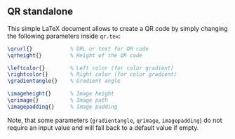 ## QR standalone

This simple LaTeX document allows to create a QR code by simply changing the following parameters inside `qr.tex`:
```tex
\qrurl{}            % URL or text for QR code
\qrheight{}         % Height of the QR code

\leftcolor{}        % Left color (for color gradient)
\rightcolor{}       % Right color (for color gradient)
\gradientangle{}    % Gradient angle

\imageheight{}      % Image height
\qrimage{}          % Image path
\imagepadding{}     % Image padding
```
Note, that some parameters (`gradientangle`, `qrimage`, `imagepadding`) do not require an input value and will fall 
back to a default value if empty.
